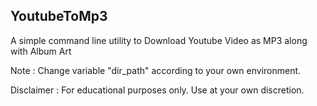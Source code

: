 ## YoutubeToMp3

A simple command line utility to Download Youtube Video as MP3 along with Album Art

Note : Change variable "dir_path" according to your own environment.

Disclaimer : For educational purposes only. Use at your own discretion.

